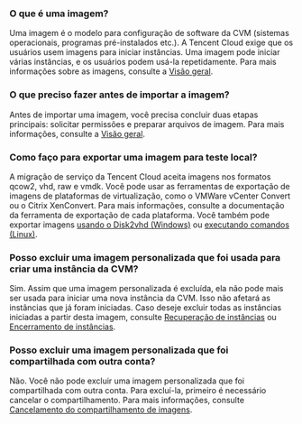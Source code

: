 ### O que é uma imagem?
Uma imagem é o modelo para configuração de software da CVM (sistemas operacionais, programas pré-instalados etc.). A Tencent Cloud exige que os usuários usem imagens para iniciar instâncias. Uma imagem pode iniciar várias instâncias, e os usuários podem usá-la repetidamente. Para mais informações sobre as imagens, consulte a [Visão geral](https://intl.cloud.tencent.com/document/product/213/4940).

### O que preciso fazer antes de importar a imagem?
Antes de importar uma imagem, você precisa concluir duas etapas principais: solicitar permissões e preparar arquivos de imagem. Para mais informações, consulte a [Visão geral](https://intl.cloud.tencent.com/document/product/213/4945).

### Como faço para exportar uma imagem para teste local?
A migração de serviço da Tencent Cloud aceita imagens nos formatos qcow2, vhd, raw e vmdk.
Você pode usar as ferramentas de exportação de imagens de plataformas de virtualização, como o VMWare vCenter Convert ou o Citrix XenConvert. Para mais informações, consulte a documentação da ferramenta de exportação de cada plataforma. Você também pode exportar imagens [usando o Disk2vhd (Windows)](https://intl.cloud.tencent.com/document/product/213/17815) ou [executando comandos (Linux)](https://intl.cloud.tencent.com/document/product/213/17814).

### Posso excluir uma imagem personalizada que foi usada para criar uma instância da CVM?
Sim. Assim que uma imagem personalizada é excluída, ela não pode mais ser usada para iniciar uma nova instância da CVM. Isso não afetará as instâncias que já foram iniciadas. Caso deseje excluir todas as instâncias iniciadas a partir desta imagem, consulte [Recuperação de instâncias](https://intl.cloud.tencent.com/document/product/213/4931) ou [Encerramento de instâncias](https://intl.cloud.tencent.com/document/product/213/4930).

### Posso excluir uma imagem personalizada que foi compartilhada com outra conta?
Não. Você não pode excluir uma imagem personalizada que foi compartilhada com outra conta. Para excluí-la, primeiro é necessário cancelar o compartilhamento. Para mais informações, consulte [Cancelamento do compartilhamento de imagens](https://intl.cloud.tencent.com/document/product/213/7148).


